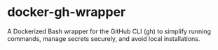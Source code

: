 # docker-gh-wrapper
A Dockerized Bash wrapper for the GitHub CLI (gh) to simplify running commands, manage secrets securely, and avoid local installations.
